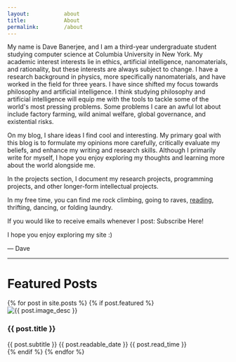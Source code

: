 ```yaml
---
layout:           about
title:            About
permalink:        /about
---
```


My name is Dave Banerjee, and I am a third-year undergraduate student studying computer science at Columbia University in New York. My academic interest interests lie in ethics, artificial intelligence, nanomaterials, and rationality, but these interests are always subject to change. I have a research background in physics, more specifically nanomaterials, and have worked in the field for three years. I have since shifted my focus towards philosophy and artificial intelligence. I think studying philosophy and artificial intelligence will equip me with the tools to tackle some of the world's most pressing problems. Some problems I care an awful lot about include factory farming, wild animal welfare, global governance, and existential risks.

On my blog, I share ideas I find cool and interesting. My primary goal with this blog is to formulate my opinions more carefully, critically evaluate my beliefs, and enhance my writing and research skills. Although I primarily write for myself, I hope you enjoy exploring my thoughts and learning more about the world alongside me.

In the projects section, I document my research projects, programming projects, and other longer-form intellectual projects.

In my free time, you can find me rock climbing, going to raves, [reading](https://www.goodreads.com/user/show/136154707-dave-banerjee), thrifting, dancing, or folding laundry.

If you would like to receive emails whenever I post: <a href="https://mailchi.mp/fb3001298fbe/issic5ngxf" style="text-decoration: none" class="shortcode-text-button__button" target="_blank">Subscribe Here!</a>

I hope you enjoy exploring my site :)

— Dave

---

<h1>Featured Posts</h1>

<div class="grid-container">
  {% for post in site.posts %}
    {% if post.featured %}
      <div class="blog-post" onclick="window.location='{{ post.url }}';">
        <img class="blog-post-img" src="{{ post.image }}" alt="{{ post.image_desc }}">
        <h3 class="featured-post-title">{{ post.title }}</h3>
        <span class="featured-post-subtitle">{{ post.subtitle }}</span>
        <span class="readable-date">{{ post.readable_date }}</span>
        <span class="read-time">{{ post.read_time }} </span>
      </div>
    {% endif %}
  {% endfor %}
</div>